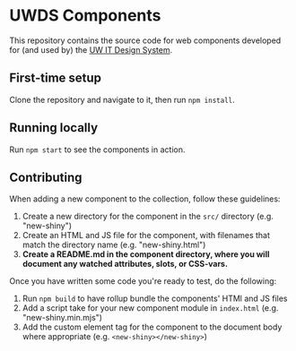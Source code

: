 # UWDS Components

This repository contains the source code for web components developed for (and used by) the [UW IT Design System](https://github.com/UW-Madison-DoIT/uw-it-design-system).

## First-time setup

Clone the repository and navigate to it, then run `npm install`.

## Running locally

Run `npm start` to see the components in action.

## Contributing

When adding a new component to the collection, follow these guidelines:

1. Create a new directory for the component in the `src/` directory (e.g. "new-shiny")
2. Create an HTML and JS file for the component, with filenames that match the directory name (e.g. "new-shiny.html")
3. **Create a README.md in the component directory, where you will document any watched attributes, slots, or CSS-vars.**

Once you have written some code you're ready to test, do the following:

1. Run `npm build` to have rollup bundle the components' HTMl and JS files
2. Add a script take for your new component module in `index.html` (e.g. "new-shiny.min.mjs")
3. Add the custom element tag for the component to the document body where appropriate (e.g. `<new-shiny></new-shiny>`)
